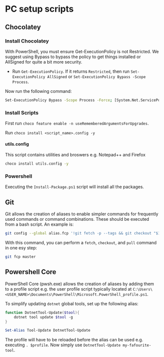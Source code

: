 # PC setup scripts

## Chocolatey
### Install Chocolatey
With PowerShell, you must ensure Get-ExecutionPolicy is not Restricted. We suggest using Bypass to bypass the policy to get things installed or AllSigned for quite a bit more security.
 - Run `Get-ExecutionPolicy`. If it returns `Restricted`, then run `Set-ExecutionPolicy AllSigned` or `Set-ExecutionPolicy Bypass -Scope Process`.

Now run the following command:
```bash
Set-ExecutionPolicy Bypass -Scope Process -Force; [System.Net.ServicePointManager]::SecurityProtocol = [System.Net.ServicePointManager]::SecurityProtocol -bor 3072; iex ((New-Object System.Net.WebClient).DownloadString('https://community.chocolatey.org/install.ps1'))
```


### Install Scripts

First run `choco feature enable -n useRememberedArgumentsForUpgrades`.

Run `choco install <script_name>.config -y`

#### utils.config
This script contains utilities and broswers e.g. Notepad++ and Firefox
```cmd
choco install utils.config -y
```



### Powershell
Executing the `Install-Package.ps1` script will install all the packages.

## Git
Git allows the creation of aliases to enable simpler commands for frequently used commands or command combinations. These should be executed from a bash script. An example is:
```bash
git config --global alias.fcp '!git fetch -p --tags && git checkout "$1" && git pull origin "$1"'
```
With this command, you can perform a `fetch`, `checkout`, and `pull` command in one esy step:
```bash
git fcp master
```

## Powershell Core
PowerShell Core (pwsh.exe) allows the creation of aliases by adding them to a profile script e.g. the user profile script typically located at `C:\Users\<USER_NAME>\Documents\PowerShell\Microsoft.PowerShell_profile.ps1`.

To simplify updating `dotnet` global tools, set up the following alias:
```powershell
function DotnetTool-Update($tool){
    dotnet tool update $tool -g
}

Set-Alias Tool-Update DotnetTool-Update
```

The profile will have to be reloaded before the alias can be used e.g. executing `. $profile`. Now simply use `DotnetTool-Update my-fafourite-tool`.